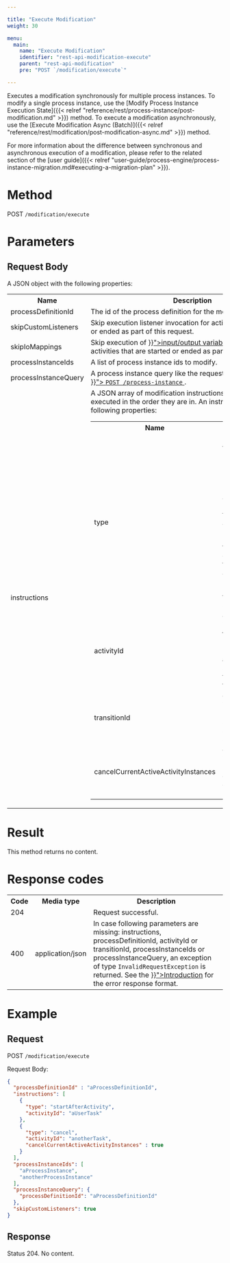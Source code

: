 ```yaml
---

title: "Execute Modification"
weight: 30

menu:
  main:
    name: "Execute Modification"
    identifier: "rest-api-modification-execute"
    parent: "rest-api-modification"
    pre: "POST `/modification/execute`"

---
```


Executes a modification synchronously for multiple process instances. 
To modify a single process instance, use the [Modify Process Instance Execution State]({{< relref "reference/rest/process-instance/post-modification.md" >}}) method.
To execute a modification asynchronously, use the [Execute Modification Async (Batch)]({{< relref "reference/rest/modification/post-modification-async.md" >}}) method.

For more information about the difference between synchronous and
asynchronous execution of a modification, please refer to the related
section of the [user guide]({{< relref "user-guide/process-engine/process-instance-migration.md#executing-a-migration-plan" >}}).


# Method

POST `/modification/execute`


# Parameters

## Request Body

A JSON object with the following properties:

<table class="table table-striped">
  <tr>
    <th>Name</th>
    <th>Description</th>
  </tr>
  <tr>
    <td>processDefinitionId</td>
    <td>The id of the process definition for the modification</td>
  </tr>
  <tr>
    <td>skipCustomListeners</td>
    <td>Skip execution listener invocation for activities that are started or ended as part of this request.</td>
  </tr>
  <tr>
    <td>skipIoMappings</td>
    <td>Skip execution of <a href="{{< relref "user-guide/process-engine/variables.md#input-output-variable-mapping" >}}">input/output variable mappings</a> for activities that are started or ended as part of this request.</td>
  </tr>
  <tr>
    <td>processInstanceIds</td>
    <td>A list of process instance ids to modify.</td>
  </tr>
  <tr>
    <td>processInstanceQuery</td>
    <td>
      A process instance query like the request body described by
      <a href="{{< relref "reference/rest/process-instance/post-query.md#request-body" >}}">
        <code>POST /process-instance</code>
      </a>.
    </td>
  <tr>
    <td>instructions</td>
    <td>
        A JSON array of modification instructions. The instructions are executed in the order they are in. An instruction may have the following properties:
      <table class="table table-striped">
        <tr>
          <th>Name</th>
          <th>Description</th>
        </tr>
        <tr>
          <td>type</td>
          <td><b>Mandatory.</b> One of the following values: <code>cancel</code>, <code>startBeforeActivity</code>, <code>startAfterActivity</code>, <code>startTransition</code>. A <code>startBeforeActivity</code> and <code>cancel</code> instructions request to enter a given activity. A <code>startAfterActivity</code> instruction requests to execute the single outgoing sequence flow of a given activity. A <code>startTransition</code> instruction requests to execute a specific sequence flow.</td>
        </tr>
        <tr>
          <td>activityId</td>
          <td><b>Can be used with instructions of types <code>startBeforeActivity</code>, <code>startAfterActivity</code>, and <code>cancel</code>.</b> Specifies the activity the instruction targets.</td>
        </tr>
        <tr>
          <td>transitionId</td>
          <td><b>Can be used with instructions of type <code>startTransition</code></b>. Specifies the sequence flow to start.</td>
        </tr>
        <tr>
          <td>cancelCurrentActiveActivityInstances</td>
          <td><b>Can be used with instructions of type <code>cancel</code></b>. Prevents the deletion of new created activity instances.</td>
        </tr>
      </table>
    </td>
  </tr>

</table>



# Result

This method returns no content.

# Response codes

<table class="table table-striped">
  <tr>
    <th>Code</th>
    <th>Media type</th>
    <th>Description</th>
  </tr>
  <tr>
    <td>204</td>
    <td></td>
    <td>Request successful.</td>
  </tr>
  <tr>
    <td>400</td>
    <td>application/json</td>
    <td>
      In case following parameters are missing: instructions, processDefinitionId, activityId or transitionId, processInstanceIds or processInstanceQuery, an exception of type <code>InvalidRequestException</code> is returned. See the <a href="{{< relref "reference/rest/overview/index.md#error-handling" >}}">Introduction</a> for the error response format.
    </td>
  </tr>
</table>


# Example

## Request

POST `/modification/execute`

Request Body:

```json
{
  "processDefinitionId" : "aProcessDefinitionId",
  "instructions": [
    {
      "type": "startAfterActivity",
      "activityId": "aUserTask"
    },
    {
      "type": "cancel",
      "activityId": "anotherTask",
      "cancelCurrentActiveActivityInstances" : true
    }
  ],
  "processInstanceIds": [
    "aProcessInstance",
    "anotherProcessInstance"
  ],
  "processInstanceQuery": {
    "processDefinitionId": "aProcessDefinitionId"
  },
  "skipCustomListeners": true
}
```

## Response

Status 204. No content.
